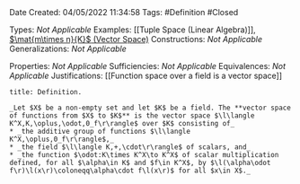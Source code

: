 <br />
<br />

Date Created: 04/05/2022 11:34:58
Tags: #Definition #Closed

Types: _Not Applicable_
Examples: [[Tuple Space (Linear Algebra)]], [$\mat{m\times n}{K}$ (Vector Space)](Vector%20Space%20of%20Matrices.md)
Constructions: _Not Applicable_
Generalizations: _Not Applicable_

Properties: _Not Applicable_
Sufficiencies: _Not Applicable_
Equivalences: _Not Applicable_
Justifications: [[Function space over a field is a vector space]]

``` ad-Definition
title: Definition.

_Let $X$ be a non-empty set and let $K$ be a field. The **vector space of functions from $X$ to $K$** is the vector space $\l\langle K^X,K,\oplus,\odot,0_f\r\rangle$ over $K$ consisting of_
* _the additive group of functions $\l\langle K^X,\oplus,0_f\r\rangle$,_
* _the field $\l\langle K,+,\cdot\r\rangle$ of scalars, and_
* _the function $\odot:K\times K^X\to K^X$ of scalar multiplication defined, for all $\alpha\in K$ and $f\in K^X$, by $\l(\alpha\odot f\r)\l(x\r)\coloneqq\alpha\cdot f\l(x\r)$ for all $x\in X$._

```
